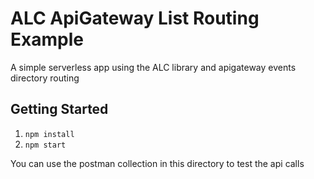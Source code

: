 # ALC ApiGateway List Routing Example
A simple serverless app using the ALC library and apigateway events directory routing

## Getting Started

1. `npm install`
2. `npm start`

You can use the postman collection in this directory to test the api calls
